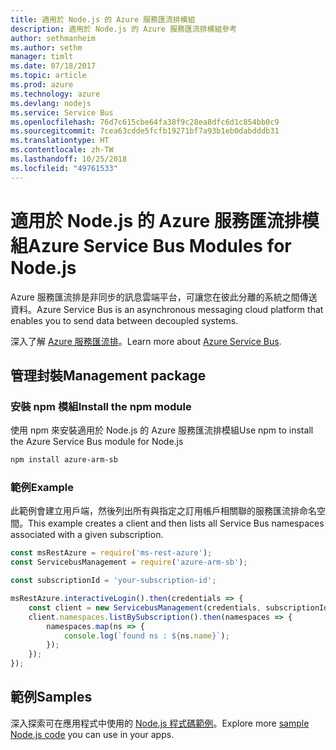 ```yaml
---
title: 適用於 Node.js 的 Azure 服務匯流排模組
description: 適用於 Node.js 的 Azure 服務匯流排模組參考
author: sethmanheim
ms.author: sethm
manager: timlt
ms.date: 07/18/2017
ms.topic: article
ms.prod: azure
ms.technology: azure
ms.devlang: nodejs
ms.service: Service Bus
ms.openlocfilehash: 76d7c615cbe64fa38f9c28ea8dfc6d1c854bb0c9
ms.sourcegitcommit: 7cea63cdde5fcfb19271bf7a93b1eb0dabdddb31
ms.translationtype: HT
ms.contentlocale: zh-TW
ms.lasthandoff: 10/25/2018
ms.locfileid: "49761533"
---
```

# <a name="azure-service-bus-modules-for-nodejs"></a><span data-ttu-id="ba06f-103">適用於 Node.js 的 Azure 服務匯流排模組</span><span class="sxs-lookup"><span data-stu-id="ba06f-103">Azure Service Bus Modules for Node.js</span></span>

<span data-ttu-id="ba06f-104">Azure 服務匯流排是非同步的訊息雲端平台，可讓您在彼此分離的系統之間傳送資料。</span><span class="sxs-lookup"><span data-stu-id="ba06f-104">Azure Service Bus is an asynchronous messaging cloud platform that enables you to send data between decoupled systems.</span></span>

<span data-ttu-id="ba06f-105">深入了解 [Azure 服務匯流排](https://docs.microsoft.com/azure/service-bus-messaging/service-bus-messaging-overview)。</span><span class="sxs-lookup"><span data-stu-id="ba06f-105">Learn more about [Azure Service Bus](https://docs.microsoft.com/azure/service-bus-messaging/service-bus-messaging-overview).</span></span>

## <a name="management-package"></a><span data-ttu-id="ba06f-106">管理封裝</span><span class="sxs-lookup"><span data-stu-id="ba06f-106">Management package</span></span>

### <a name="install-the-npm-module"></a><span data-ttu-id="ba06f-107">安裝 npm 模組</span><span class="sxs-lookup"><span data-stu-id="ba06f-107">Install the npm module</span></span>

<span data-ttu-id="ba06f-108">使用 npm 來安裝適用於 Node.js 的 Azure 服務匯流排模組</span><span class="sxs-lookup"><span data-stu-id="ba06f-108">Use npm to install the Azure Service Bus module for Node.js</span></span>

```bash
npm install azure-arm-sb
```

### <a name="example"></a><span data-ttu-id="ba06f-109">範例</span><span class="sxs-lookup"><span data-stu-id="ba06f-109">Example</span></span>

<span data-ttu-id="ba06f-110">此範例會建立用戶端，然後列出所有與指定之訂用帳戶相關聯的服務匯流排命名空間。</span><span class="sxs-lookup"><span data-stu-id="ba06f-110">This example creates a client and then lists all Service Bus namespaces associated with a given subscription.</span></span>

```javascript
const msRestAzure = require('ms-rest-azure');
const ServicebusManagement = require('azure-arm-sb');

const subscriptionId = 'your-subscription-id';

msRestAzure.interactiveLogin().then(credentials => {
    const client = new ServicebusManagement(credentials, subscriptionId);
    client.namespaces.listBySubscription().then(namespaces => {
        namespaces.map(ns => {
            console.log(`found ns : ${ns.name}`);
        });
    });
});
```

## <a name="samples"></a><span data-ttu-id="ba06f-111">範例</span><span class="sxs-lookup"><span data-stu-id="ba06f-111">Samples</span></span>

<span data-ttu-id="ba06f-112">深入探索可在應用程式中使用的 [Node.js 程式碼範例](https://azure.microsoft.com/resources/samples/?platform=nodejs)。</span><span class="sxs-lookup"><span data-stu-id="ba06f-112">Explore more [sample Node.js code](https://azure.microsoft.com/resources/samples/?platform=nodejs) you can use in your apps.</span></span>

